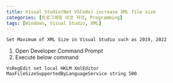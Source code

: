 ```yaml
---
title: Visual Studio(Not VSCode) increase XML file size
categories: [프로그래밍 이것 저것, Programming]
tags: [Windows, Visual Studio, XML]
---
```


`Set Maximum of XML Size in Visual Studio such as 2019, 2022`

1. Open Developer Command Prompt
2. Execute below command

```command
VsRegEdit set local HKLM XmlEditor MaxFileSizeSupportedByLanguageService string 500
```
